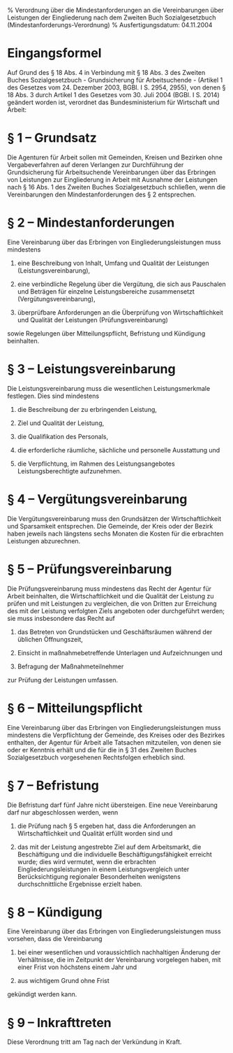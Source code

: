 % Verordnung über die Mindestanforderungen an die Vereinbarungen über Leistungen der Eingliederung nach dem Zweiten Buch Sozialgesetzbuch  (Mindestanforderungs-Verordnung)
% Ausfertigungsdatum: 04.11.2004
 
# Eingangsformel

Auf Grund des § 18 Abs. 4 in Verbindung mit § 18 Abs. 3 des Zweiten Buches Sozialgesetzbuch - Grundsicherung für Arbeitsuchende - (Artikel 1 des Gesetzes vom 24. Dezember 2003, BGBl. I S. 2954, 2955), von denen § 18 Abs. 3 durch Artikel 1 des Gesetzes vom 30. Juli 2004 (BGBl. I S. 2014) geändert worden ist, verordnet das Bundesministerium für Wirtschaft und Arbeit:

# § 1 – Grundsatz

Die Agenturen für Arbeit sollen mit Gemeinden, Kreisen und Bezirken ohne Vergabeverfahren auf deren Verlangen zur Durchführung der Grundsicherung für Arbeitsuchende Vereinbarungen über das Erbringen von Leistungen zur Eingliederung in Arbeit mit Ausnahme der Leistungen nach § 16 Abs. 1 des Zweiten Buches Sozialgesetzbuch schließen, wenn die Vereinbarungen den Mindestanforderungen des § 2 entsprechen.

# § 2 – Mindestanforderungen

Eine Vereinbarung über das Erbringen von Eingliederungsleistungen muss mindestens

1. eine Beschreibung von Inhalt, Umfang und Qualität der Leistungen (Leistungsvereinbarung),

2. eine verbindliche Regelung über die Vergütung, die sich aus Pauschalen und Beträgen für einzelne Leistungsbereiche zusammensetzt (Vergütungsvereinbarung),

3. überprüfbare Anforderungen an die Überprüfung von Wirtschaftlichkeit und Qualität der Leistungen (Prüfungsvereinbarung)

sowie Regelungen über Mitteilungspflicht, Befristung und Kündigung beinhalten.

# § 3 – Leistungsvereinbarung

Die Leistungsvereinbarung muss die wesentlichen Leistungsmerkmale festlegen. Dies sind mindestens

1. die Beschreibung der zu erbringenden Leistung,

2. Ziel und Qualität der Leistung,

3. die Qualifikation des Personals,

4. die erforderliche räumliche, sächliche und personelle Ausstattung und

5. die Verpflichtung, im Rahmen des Leistungsangebotes Leistungsberechtigte aufzunehmen.

# § 4 – Vergütungsvereinbarung

Die Vergütungsvereinbarung muss den Grundsätzen der Wirtschaftlichkeit und Sparsamkeit entsprechen. Die Gemeinde, der Kreis oder der Bezirk haben jeweils nach längstens sechs Monaten die Kosten für die erbrachten Leistungen abzurechnen.

# § 5 – Prüfungsvereinbarung

Die Prüfungsvereinbarung muss mindestens das Recht der Agentur für Arbeit beinhalten, die Wirtschaftlichkeit und die Qualität der Leistung zu prüfen und mit Leistungen zu vergleichen, die von Dritten zur Erreichung des mit der Leistung verfolgten Ziels angeboten oder durchgeführt werden; sie muss insbesondere das Recht auf

1. das Betreten von Grundstücken und Geschäftsräumen während der üblichen Öffnungszeit,

2. Einsicht in maßnahmebetreffende Unterlagen und Aufzeichnungen und

3. Befragung der Maßnahmeteilnehmer

zur Prüfung der Leistungen umfassen.

# § 6 – Mitteilungspflicht

Eine Vereinbarung über das Erbringen von Eingliederungsleistungen muss mindestens die Verpflichtung der Gemeinde, des Kreises oder des Bezirkes enthalten, der Agentur für Arbeit alle Tatsachen mitzuteilen, von denen sie oder er Kenntnis erhält und die für die in § 31 des Zweiten Buches Sozialgesetzbuch vorgesehenen Rechtsfolgen erheblich sind.

# § 7 – Befristung

Die Befristung darf fünf Jahre nicht übersteigen. Eine neue Vereinbarung darf nur abgeschlossen werden, wenn

1. die Prüfung nach § 5 ergeben hat, dass die Anforderungen an Wirtschaftlichkeit und Qualität erfüllt worden sind und

2. das mit der Leistung angestrebte Ziel auf dem Arbeitsmarkt, die Beschäftigung und die individuelle Beschäftigungsfähigkeit erreicht wurde; dies wird vermutet, wenn die erbrachten Eingliederungsleistungen in einem Leistungsvergleich unter Berücksichtigung regionaler Besonderheiten wenigstens durchschnittliche Ergebnisse erzielt haben.

# § 8 – Kündigung

Eine Vereinbarung über das Erbringen von Eingliederungsleistungen muss vorsehen, dass die Vereinbarung

1. bei einer wesentlichen und voraussichtlich nachhaltigen Änderung der Verhältnisse, die im Zeitpunkt der Vereinbarung vorgelegen haben, mit einer Frist von höchstens einem Jahr und

2. aus wichtigem Grund ohne Frist

gekündigt werden kann.

# § 9 – Inkrafttreten

Diese Verordnung tritt am Tag nach der Verkündung in Kraft.
